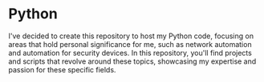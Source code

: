 # Python
I've decided to create this repository to host my Python code, focusing on areas that hold personal significance for me, such as network automation and automation for security devices. 
In this repository, you'll find projects and scripts that revolve around these topics, showcasing my expertise and passion for these specific fields.
